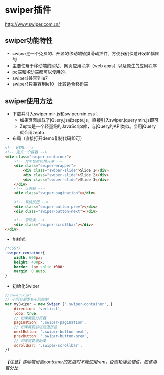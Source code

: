 # swiper插件
http://www.swiper.com.cn/
## swiper功能特性
- swiper是一个免费的、开源的移动端触摸滑动插件，方便我们快速开发轮播图的
- 主要使用于移动端的网站、网页应用程序（web apps）以及原生的应用程序
- pc端和移动端都可以使用的。
- swiper2兼容到ie7
- swiper3只兼容到ie10，比较适合移动端

## swiper使用方法
- 下载并引入swiper.min.js和swiper.min.css；
  - 如果页面加载了jQuery.js或zepto.js，直接引入swiper.jquery.min.js即可
  - Zepto是一个轻量级的JavaScript库，与jQuery的API类似。会用jQuery就会用zepto
- 布局（直接打开demo复制代码即可）

```html
<!-- HTML -->
<!-- 定义一个容器 -->
<div class="swiper-container">
    <!-- 用来包裹轮播元素 -->
    <div class="swiper-wrapper">
        <div class="swiper-slide">Slide 1</div>
        <div class="swiper-slide">Slide 2</div>
        <div class="swiper-slide">Slide 3</div>
    </div>
    <!-- 分页器 -->
    <div class="swiper-pagination"></div>

    <!-- 导航按钮 -->
    <div class="swiper-button-prev"></div>
    <div class="swiper-button-next"></div>

    <!-- 滚动条 -->
    <div class="swiper-scrollbar"></div>
</div>
```

- 加样式
```css
/*CSS*/
.swiper-container{
	width: 600px;
	height: 400px;
	border: 1px solid #000;
	margin: 0 auto;
}
```

- 初始化Swiper
```javascript
//JavaScript
// 不同容器类名不同控制
var mySwiper = new Swiper ('.swiper-container', {
    direction: 'vertical',
    loop: true,
    // 如果需要分页器
    pagination: '.swiper-pagination',
    // 如果需要前进后退按钮
    nextButton: '.swiper-button-next',
    prevButton: '.swiper-button-prev',
    // 如果需要滚动条
    scrollbar: '.swiper-scrollbar',
})
```

###### 【注意】移动端设置container的宽度时不能使用rem，否则轮播会错位，应该用百分比
